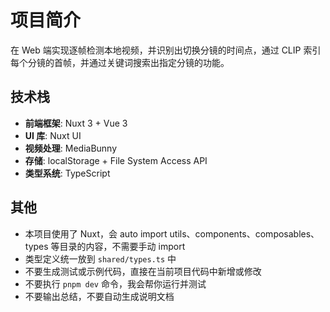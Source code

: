 # 项目简介

在 Web 端实现逐帧检测本地视频，并识别出切换分镜的时间点，通过 CLIP 索引每个分镜的首帧，并通过关键词搜索出指定分镜的功能。

## 技术栈

- **前端框架**: Nuxt 3 + Vue 3
- **UI 库**: Nuxt UI
- **视频处理**: MediaBunny
- **存储**: localStorage + File System Access API
- **类型系统**: TypeScript

## 其他

- 本项目使用了 Nuxt，会 auto import utils、components、composables、types 等目录的内容，不需要手动 import
- 类型定义统一放到 `shared/types.ts` 中
- 不要生成测试或示例代码，直接在当前项目代码中新增或修改
- 不要执行 `pnpm dev` 命令，我会帮你运行并测试
- 不要输出总结，不要自动生成说明文档
